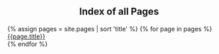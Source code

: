 
<div class="floatright">
	<center><h2>Index of all Pages</h2></center>
	{% assign pages = site.pages | sort 'title' %}
	{% for page in pages %}
		<a href="{{page.url}}">{{page.title}}</a><br>
	{% endfor %}
</div>
